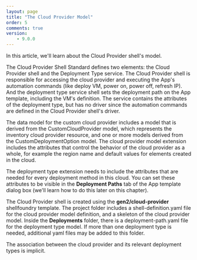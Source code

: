 ```yaml
---
layout: page
title: "The Cloud Provider Model"
order: 5
comments: true
version:
    - 9.0.0
---
```


In this article, we'll learn about the Cloud Provider shell's model.

The Cloud Provider Shell Standard defines two elements: the Cloud Provider shell and the Deployment Type service. The Cloud Provider shell is responsible for accessing the cloud provider and executing the App's automation commands (like deploy VM, power on, power off, refresh IP). And the deployment type service shell sets the deployment path on the App template, including the VM's definition. The service contains the attributes of the deployment type, but has no driver since the automation commands are defined in the Cloud Provider shell's driver.

The data model for the custom cloud provider includes a model that is derived from the CustomCloudProvider model, which represents the inventory cloud provider resource, and one or more models derived from the CustomDeploymentOption model. The cloud provider model extension includes the attributes that control the behavior of the cloud provider as a whole, for example the region name and default values for elements created in the cloud. 

The deployment type extension needs to include the attributes that are needed for every deployment method in this cloud. You can set these attributes to be visible in the **Deployment Paths** tab of the App template dialog box (we'll learn how to do this later on this chapter).

The Cloud Provider shell is created using the **gen2/cloud-provider** shellfoundry template. The project folder includes a shell-definition.yaml file for the cloud provider model definition, and a skeleton of the cloud provider model. Inside the **Deployments** folder, there is a deployment-path.yaml file for the deployment type model. If more
than one deployment type is needed, additional yaml files may be added to this folder.

The association between the cloud provider and its relevant deployment types is implicit.
